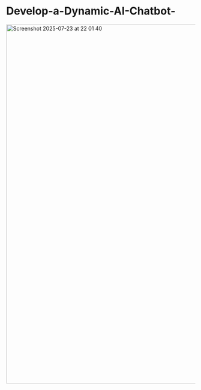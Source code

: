 # Develop-a-Dynamic-AI-Chatbot-

<img width="1470" height="956" alt="Screenshot 2025-07-23 at 22 01 40" src="https://github.com/user-attachments/assets/9802a86a-18be-4080-8caa-88d0300dbc72" />
